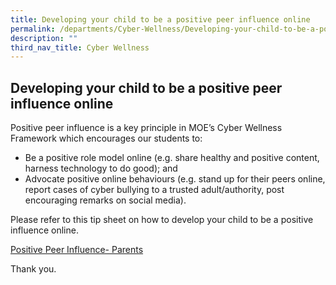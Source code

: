 ```yaml
---
title: Developing your child to be a positive peer influence online
permalink: /departments/Cyber-Wellness/Developing-your-child-to-be-a-positive-peer-influence-online/
description: ""
third_nav_title: Cyber Wellness
---
```

## Developing your child to be a positive peer influence online

Positive peer influence is a key principle in MOE’s Cyber Wellness Framework which encourages our students to:

*   Be a positive role model online (e.g. share healthy and positive content, harness technology to do good); and
*   Advocate positive online behaviours (e.g. stand up for their peers online, report cases of cyber bullying to a trusted adult/authority, post encouraging remarks on social media).

Please refer to this tip sheet on how to develop your child to be a positive influence online.

[Positive Peer Influence- Parents](https://mahabodhi.moe.edu.sg/wp-content/uploads/2018/02/Positive-Peer-Influence-Parents.pdf)

Thank you.